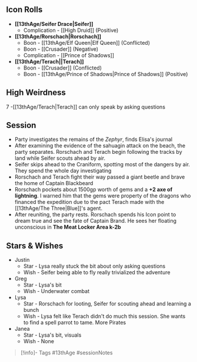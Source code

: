 ## Icon Rolls
* **[[13thAge/Seifer Drace|Seifer]]**
	* Complication - [[High Druid]] (Positive)
* **[[13thAge/Rorschach|Rorschach]]**
	* Boon - [[13thAge/Elf Queen|Elf Queen]] (Conflicted)
	* Boon - [[Crusader]] (Negative)
	* Complication - [[Prince of Shadows]]
* **[[13thAge/Terach||Terach]]**
	* Boon - [[Crusader]] (Conflicted)
	* Boon - [[13thAge/Prince of Shadows|Prince of Shadows]] (Positive)

## High Weirdness
7 -[[13thAge/Terach|Terach]] can only speak by asking questions

## Session
- Party investigates the remains of the *Zephyr*, finds Elisa's journal
- After examining the evidence of the sahuagin attack on the beach, the party separates.  Rorschach and Terach begin following the tracks by land while Seifer scouts ahead by air.
- Seifer skips ahead to the Craniform, spotting most of the dangers by air.  They spend the whole day investigating
- Rorschach and Terach fight their way passed a giant beetle and brave the home of Captain Blackbeard
- Rorschach pockets about 1500gp worth of gems and a **+2 axe of lightning**.  I warned him that the gems were property of the dragons who financed the expedition due to the pact Terach made with the [[13thAge/The Three|Blue]]'s agent.
- After reuniting, the party rests.  Rorschach spends his Icon point to dream true and see the fate of Captain Brand.  He sees her floating unconscious in **The Meat Locker Area k-2b**

## Stars & Wishes
- Justin
	- Star - Lysa really stuck the bit about only asking questions
	- Wish - Seifer being able to fly really trivialized the adventure
- Greg
	- Star - Lysa's bit
	- Wish - Underwater combat
- Lysa
	- Star - Rorschach for looting, Seifer for scouting ahead and learning a bunch
	- Wish - Lysa felt like Terach didn't do much this session.  She wants to find a spell parrot to tame.  More Pirates
- Janea
	- Star - Lysa's bit, visuals
	- Wish - None

> [!info]- Tags
> #13thAge #sessionNotes 
